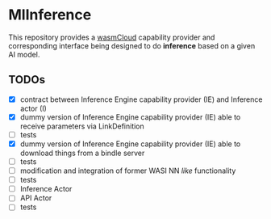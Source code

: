 # MlInference

This repository provides a [wasmCloud](https://wasmcloud.dev/) capability provider and corresponding interface being designed to do __inference__ based on a given AI model.

## TODOs

- [x] contract between Inference Engine capability provider (IE) and Inference actor (I)
- [x] dummy version of Inference Engine capability provider (IE) able to receive parameters via LinkDefinition
- [ ] tests
- [x] dummy version of Inference Engine capability provider (IE) able to download things from a bindle server
- [ ] tests
- [ ] modification and integration of former WASI NN *like* functionality
- [ ] tests
- [ ] Inference Actor
- [ ] API Actor
- [ ] tests
